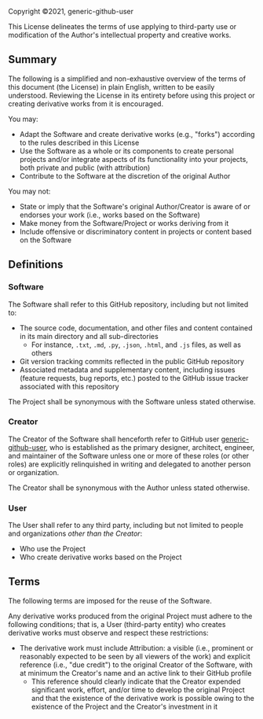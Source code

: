 Copyright ©2021, generic-github-user

This License delineates the terms of use applying to third-party use or modification of the Author's intellectual property and creative works.

## Summary

The following is a simplified and non-exhaustive overview of the terms of this document (the License) in plain English, written to be easily understood. Reviewing the License in its entirety before using this project or creating derivative works from it is encouraged.

You may:
 - Adapt the Software and create derivative works (e.g., "forks") according to the rules described in this License
 - Use the Software as a whole or its components to create personal projects and/or integrate aspects of its functionality into your projects, both private and public (with attribution)
 - Contribute to the Software at the discretion of the original Author

You may not:
 - State or imply that the Software's original Author/Creator is aware of or endorses your work (i.e., works based on the Software)
 - Make money from the Software/Project or works deriving from it
 - Include offensive or discriminatory content in projects or content based on the Software

## Definitions

### Software

The Software shall refer to this GitHub repository, including but not limited to:
 - The source code, documentation, and other files and content contained in its main directory and all sub-directories
   - For instance, `.txt`, `.md`, `.py`, `.json`, `.html`, and `.js` files, as well as others
 - Git version tracking commits reflected in the public GitHub repository
 - Associated metadata and supplementary content, including issues (feature requests, bug reports, etc.) posted to the GitHub issue tracker associated with this repository

The Project shall be synonymous with the Software unless stated otherwise.

### Creator

The Creator of the Software shall henceforth refer to GitHub user [generic-github-user](https://github.com/generic-github-user), who is established as the primary designer, architect, engineer, and maintainer of the Software unless one or more of these roles (or other roles) are explicitly relinquished in writing and delegated to another person or organization.

The Creator shall be synonymous with the Author unless stated otherwise.

### User

The User shall refer to any third party, including but not limited to people and organizations *other than the Creator*:
 - Who use the Project
 - Who create derivative works based on the Project

## Terms

The following terms are imposed for the reuse of the Software.

Any derivative works produced from the original Project must adhere to the following conditions; that is, a User (third-party entity) who creates derivative works must observe and respect these restrictions:
 - The derivative work must include Attribution: a visible (i.e., prominent or reasonably expected to be seen by all viewers of the work) and explicit reference (i.e., "due credit") to the original Creator of the Software, with at minimum the Creator's name and an active link to their GitHub profile
    - This reference should clearly indicate that the Creator expended significant work, effort, and/or time to develop the original Project and that the existence of the derivative work is possible owing to the existence of the Project and the Creator's investment in it
